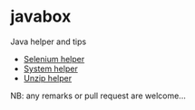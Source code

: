 javabox
=======

Java helper and tips

* [Selenium helper](https://github.com/boly38/javabox/blob/master/src/test/java/org/internetresources/util/SeleniumHelper.java)
* [System helper](https://github.com/boly38/javabox/blob/master/src/test/java/org/internetresources/util/SystemHelper.java)
* [Unzip helper](https://github.com/boly38/javabox/blob/master/src/test/java/org/internetresources/util/UnzipHelper.java)

NB: any remarks or pull request are welcome...

